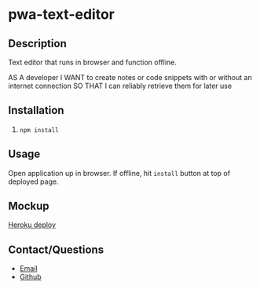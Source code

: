 # pwa-text-editor

## Description
Text editor that runs in browser and function offline. 

AS A developer
I WANT to create notes or code snippets with or without an internet connection
SO THAT I can reliably retrieve them for later use

## Installation
1. `npm install`

## Usage
Open application up in browser.  If offline, hit `install` button at top of deployed page.

## Mockup
[Heroku deploy]()

## Contact/Questions
- [Email](elorrainemitchell@gmail.com)
- [Github](https://github.com/elorrainemitchell)